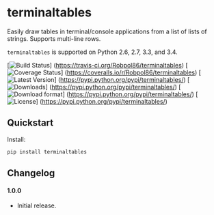 # terminaltables

Easily draw tables in terminal/console applications from a list of lists of strings. Supports multi-line rows.

`terminaltables` is supported on Python 2.6, 2.7, 3.3, and 3.4.

[![Build Status](https://travis-ci.org/Robpol86/terminaltables.svg?branch=master)]
(https://travis-ci.org/Robpol86/terminaltables)
[![Coverage Status](https://img.shields.io/coveralls/Robpol86/terminaltables.svg)]
(https://coveralls.io/r/Robpol86/terminaltables)
[![Latest Version](https://pypip.in/version/terminaltables/badge.png)]
(https://pypi.python.org/pypi/terminaltables/)
[![Downloads](https://pypip.in/download/terminaltables/badge.png)]
(https://pypi.python.org/pypi/terminaltables/)
[![Download format](https://pypip.in/format/terminaltables/badge.png)]
(https://pypi.python.org/pypi/terminaltables/)
[![License](https://pypip.in/license/terminaltables/badge.png)]
(https://pypi.python.org/pypi/terminaltables/)

## Quickstart

Install:
```bash
pip install terminaltables
```

## Changelog

#### 1.0.0

* Initial release.
